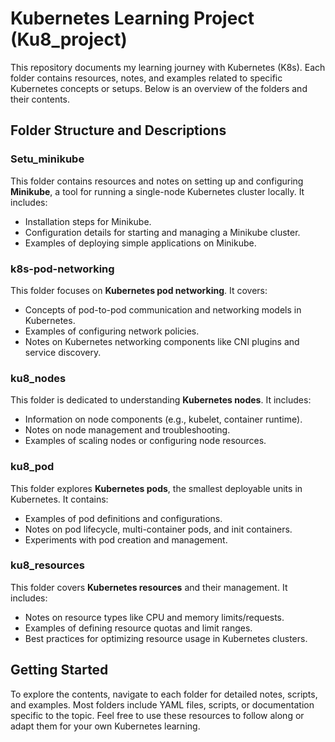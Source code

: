 # Kubernetes Learning Project (Ku8_project)

This repository documents my learning journey with Kubernetes (K8s). Each folder contains resources, notes, and examples related to specific Kubernetes concepts or setups. Below is an overview of the folders and their contents.

## Folder Structure and Descriptions

### Setu_minikube
This folder contains resources and notes on setting up and configuring **Minikube**, a tool for running a single-node Kubernetes cluster locally. It includes:
- Installation steps for Minikube.
- Configuration details for starting and managing a Minikube cluster.
- Examples of deploying simple applications on Minikube.

### k8s-pod-networking
This folder focuses on **Kubernetes pod networking**. It covers:
- Concepts of pod-to-pod communication and networking models in Kubernetes.
- Examples of configuring network policies.
- Notes on Kubernetes networking components like CNI plugins and service discovery.

### ku8_nodes
This folder is dedicated to understanding **Kubernetes nodes**. It includes:
- Information on node components (e.g., kubelet, container runtime).
- Notes on node management and troubleshooting.
- Examples of scaling nodes or configuring node resources.

### ku8_pod
This folder explores **Kubernetes pods**, the smallest deployable units in Kubernetes. It contains:
- Examples of pod definitions and configurations.
- Notes on pod lifecycle, multi-container pods, and init containers.
- Experiments with pod creation and management.

### ku8_resources
This folder covers **Kubernetes resources** and their management. It includes:
- Notes on resource types like CPU and memory limits/requests.
- Examples of defining resource quotas and limit ranges.
- Best practices for optimizing resource usage in Kubernetes clusters.

## Getting Started
To explore the contents, navigate to each folder for detailed notes, scripts, and examples. Most folders include YAML files, scripts, or documentation specific to the topic. Feel free to use these resources to follow along or adapt them for your own Kubernetes learning.
